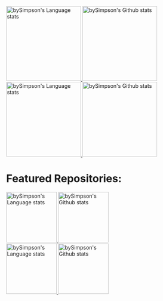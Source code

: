 <!-- Light Mode -->
<div> 
<a href="https://github.com/anuraghazra/github-readme-stats#gh-light-mode-only">
<img height=200 src="https://github-readme-stats.vercel.app/api/top-langs/?username=bySimpson&layout=compact&langs_count=10&hide_border=true&include_orgs=true&include_all_commits=true#gh-light-mode-only" alt="bySimpson's Language stats" />
</a>
<a href="https://github.com/anuraghazra/github-readme-stats#gh-light-mode-only">
<img height=200 src="https://github-readme-stats.vercel.app/api?username=bySimpson&show_icons=true&count_private=true&line_height=28&hide_border=true&card_width=450&include_all_commits=true&include_orgs=true#gh-light-mode-only" alt="bySimpson's Github stats" />
</a>
</div>

<!-- Dark Mode -->
<div> 
<a href="https://github.com/anuraghazra/github-readme-stats#gh-dark-mode-only">
<img height=200 src="https://github-readme-stats.vercel.app/api/top-langs/?username=bySimpson&layout=compact&langs_count=10&hide_border=true&include_orgs=true&bg_color=151515&include_all_commits=true&title_color=ebebeb&text_color=9e9e9e#gh-dark-mode-only" alt="bySimpson's Language stats" />
</a>
<a href="https://github.com/anuraghazra/github-readme-stats#gh-dark-mode-only">
<img height=200 src="https://github-readme-stats.vercel.app/api?username=bySimpson&show_icons=true&count_private=true&line_height=28&hide_border=true&card_width=450&include_all_commits=true&include_orgs=true&theme=dark&bg_color=151515#gh-dark-mode-only" alt="bySimpson's Github stats" />
</a>
</div>

# Featured Repositories:
<!-- Light Mode -->
<div> 
<a href="https://github.com/bySimpson/unattended-setups#gh-light-mode-only">
<img height=135 src="https://github-readme-stats.vercel.app/api/pin/?username=bySimpson&repo=unattended-setups&hide_border=true&show_owner=true#gh-light-mode-only" alt="bySimpson's Language stats" />
</a>
<a href="https://github.com/bySimpson/SimpsonBot#gh-light-mode-only">
<img height=135 src="https://github-readme-stats.vercel.app/api/pin/?username=bySimpson&repo=SimpsonBot&hide_border=true&show_owner=true#gh-light-mode-only" alt="bySimpson's Github stats" />
</a>
</div>

<!-- Dark Mode -->
<div> 
<a href="https://github.com/bySimpson/unattended-setups#gh-dark-mode-only">
<img height=135 src="https://github-readme-stats.vercel.app/api/pin/?username=bySimpson&repo=unattended-setups&theme=dark&bg_color=151515&hide_border=true&show_owner=true" alt="bySimpson's Language stats" />
</a>
<a href="https://github.com/bySimpson/SimpsonBot#gh-dark-mode-only">
<img height=135 src="https://github-readme-stats.vercel.app/api/pin/?username=bySimpson&repo=SimpsonBot&theme=dark&bg_color=151515&hide_border=true&show_owner=true" alt="bySimpson's Github stats" />
</a>
</div>
